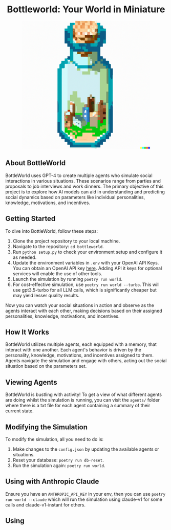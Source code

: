 <p align="center">
  <h1 align="center">Bottleworld: Your World in Miniature</h1>
  </p>
    <div align="center">
    <img src="Bottleworld.png" alt="Bottleworld" width="400" height="400" />
  </div>
</p>

## About BottleWorld

BottleWorld uses GPT-4 to create multiple agents who simulate social interactions in various situations. These scenarios range from parties and proposals to job interviews and work dinners. The primary objective of this project is to explore how AI models can aid in understanding and predicting social dynamics based on parameters like individual personalities, knowledge, motivations, and incentives.

## Getting Started

To dive into BottleWorld, follow these steps:

1. Clone the project repository to your local machine.
2. Navigate to the repository: `cd bottleworld`.
3. Run `python setup.py` to check your environment setup and configure it as needed.
4. Update the environment variables in `.env` with your OpenAI API Keys. You can obtain an OpenAI API key [here](https://beta.openai.com/signup/). Adding API it keys for optional services will enable the use of other tools.
5. Launch the simulation by running `poetry run world`.
6. For cost-effective simulation, use `poetry run world --turbo`. This will use gpt3.5-turbo for all LLM calls, which is significantly cheaper but may yield lesser quality results.

Now you can watch your social situations in action and observe as the agents interact with each other, making decisions based on their assigned personalities, knowledge, motivations, and incentives.

## How It Works

BottleWorld utilizes multiple agents, each equipped with a memory, that interact with one another. Each agent's behavior is driven by the personality, knowledge, motivations, and incentives assigned to them. Agents navigate the simulation and engage with others, acting out the social situation based on the parameters set.

## Viewing Agents

BottleWorld is bustling with activity! To get a view of what different agents are doing whilst the simulation is running, you can visit the `agents/` folder where there is a txt file for each agent containing a summary of their current state.

## Modifying the Simulation

To modify the simulation, all you need to do is:

1. Make changes to the `config.json` by updating the available agents or situations.
2. Reset your database: `poetry run db-reset`.
3. Run the simulation again: `poetry run world`.

## Using with Anthropic Claude

Ensure you have an `ANTHROPIC_API_KEY` in your env, then you can use `poetry run world --claude` which will run the simulation using claude-v1 for some calls and claude-v1-instant for others.

## Using
